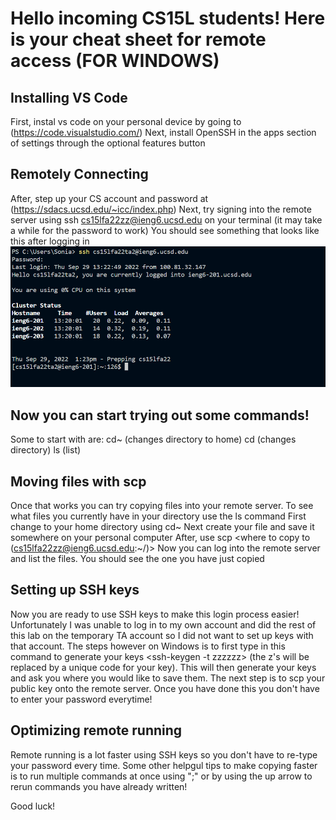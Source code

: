 # Hello incoming CS15L students! Here is your cheat sheet for remote access (FOR WINDOWS)

## Installing VS Code
>
First, instal vs code on your personal device by going to  (https://code.visualstudio.com/)
Next, install OpenSSH in the apps section of settings through the optional features button

## Remotely Connecting
After, step up your CS account and password at (https://sdacs.ucsd.edu/~icc/index.php)
Next, try signing into the remote server using ssh cs15lfa22zz@ieng6.ucsd.edu on your terminal  (it may take a while for the password to work) 
You should see something that looks like this after logging in ![login](login.png) 

## Now you can start trying out some commands!
Some to start with are:
cd~ (changes directory to home)
cd (changes directory)
ls (list)

## Moving files with scp 
Once that works you can try copying files into your remote server. To see what files you currently have in your directory use the ls command
First change to your home directory using cd~
Next create your file and save it somewhere on your personal computer
After, use scp <file path> <where to copy to (cs15lfa22zz@ieng6.ucsd.edu:~/)>
Now you can log into the remote server and list the files. You should see the one you have just copied
  
## Setting up SSH keys
Now you are ready to use SSH keys to make this login process easier!
  Unfortunately I was unable to log in to my own account and did the rest of this lab on the temporary TA account so I did not want to set up keys with that account. 
  The steps however on Windows is to first type in this command to generate your keys <ssh-keygen -t zzzzzz> (the z's will be replaced by a unique code for your key). This will then generate your keys and ask you where you would like to save them. 
  The next step is to scp your public key onto the remote server. 
  Once you have done this you don't have to enter your password everytime!
  
 ## Optimizing remote running
  Remote running is a lot faster using SSH keys so you don't have to re-type your password every time. 
  Some other helpgul tips to make copying faster is to run multiple commands at once using ";" or by using the up arrow to rerun commands you have already written!
  
  Good luck!
 


